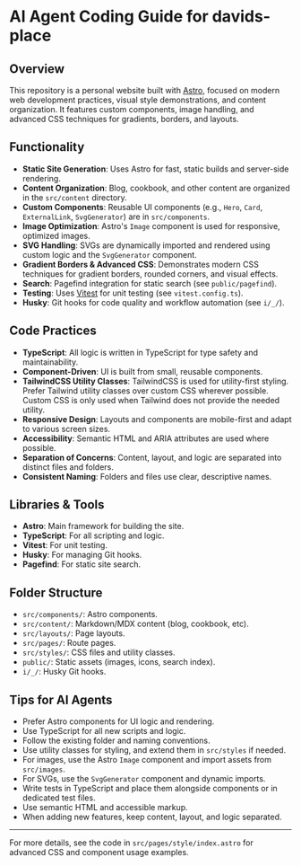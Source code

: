 # AI Agent Coding Guide for davids-place

## Overview
This repository is a personal website built with [Astro](https://astro.build/), focused on modern web development practices, visual style demonstrations, and content organization. It features custom components, image handling, and advanced CSS techniques for gradients, borders, and layouts.




## Functionality
- **Static Site Generation**: Uses Astro for fast, static builds and server-side rendering.
- **Content Organization**: Blog, cookbook, and other content are organized in the `src/content` directory.
- **Custom Components**: Reusable UI components (e.g., `Hero`, `Card`, `ExternalLink`, `SvgGenerator`) are in `src/components`.
- **Image Optimization**: Astro's `Image` component is used for responsive, optimized images.
- **SVG Handling**: SVGs are dynamically imported and rendered using custom logic and the `SvgGenerator` component.
- **Gradient Borders & Advanced CSS**: Demonstrates modern CSS techniques for gradient borders, rounded corners, and visual effects.
- **Search**: Pagefind integration for static search (see `public/pagefind`).
- **Testing**: Uses [Vitest](https://vitest.dev/) for unit testing (see `vitest.config.ts`).
- **Husky**: Git hooks for code quality and workflow automation (see `i/_/`).

## Code Practices
- **TypeScript**: All logic is written in TypeScript for type safety and maintainability.
- **Component-Driven**: UI is built from small, reusable components.
- **TailwindCSS Utility Classes**: TailwindCSS is used for utility-first styling. Prefer Tailwind utility classes over custom CSS wherever possible. Custom CSS is only used when Tailwind does not provide the needed utility.
- **Responsive Design**: Layouts and components are mobile-first and adapt to various screen sizes.
- **Accessibility**: Semantic HTML and ARIA attributes are used where possible.
- **Separation of Concerns**: Content, layout, and logic are separated into distinct files and folders.
- **Consistent Naming**: Folders and files use clear, descriptive names.

## Libraries & Tools
- **Astro**: Main framework for building the site.
- **TypeScript**: For all scripting and logic.
- **Vitest**: For unit testing.
- **Husky**: For managing Git hooks.
- **Pagefind**: For static site search.

## Folder Structure
- `src/components/`: Astro components.
- `src/content/`: Markdown/MDX content (blog, cookbook, etc).
- `src/layouts/`: Page layouts.
- `src/pages/`: Route pages.
- `src/styles/`: CSS files and utility classes.
- `public/`: Static assets (images, icons, search index).
- `i/_/`: Husky Git hooks.

## Tips for AI Agents
- Prefer Astro components for UI logic and rendering.
- Use TypeScript for all new scripts and logic.
- Follow the existing folder and naming conventions.
- Use utility classes for styling, and extend them in `src/styles` if needed.
- For images, use the Astro `Image` component and import assets from `src/images`.
- For SVGs, use the `SvgGenerator` component and dynamic imports.
- Write tests in TypeScript and place them alongside components or in dedicated test files.
- Use semantic HTML and accessible markup.
- When adding new features, keep content, layout, and logic separated.

---
For more details, see the code in `src/pages/style/index.astro` for advanced CSS and component usage examples.
